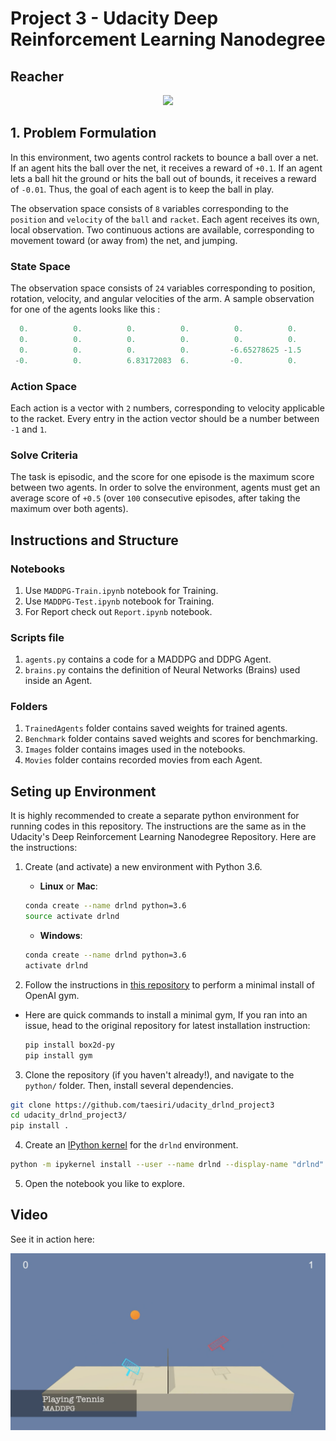# Project 3 - Udacity Deep Reinforcement Learning Nanodegree

## Reacher

<center><img src='Images/Tennis-Solved.gif'></center>

## 1. Problem Formulation

In this environment, two agents control rackets to bounce a ball over a net. If an agent hits the ball over the net, it receives a reward of ``+0.1``. If an agent lets a ball hit the ground or hits the ball out of bounds, it receives a reward of ``-0.01``. Thus, the goal of each agent is to keep the ball in play.

The observation space consists of ``8`` variables corresponding to the ``position`` and ``velocity`` of the ``ball`` and ``racket``. Each agent receives its own, local observation. Two continuous actions are available, corresponding to movement toward (or away from) the net, and jumping.

### State Space

The observation space consists of ``24`` variables corresponding to position, rotation, velocity, and angular velocities of the arm. A sample observation for one of the  agents looks like this :

```python
  0.          0.          0.          0.          0.          0.
  0.          0.          0.          0.          0.          0.
  0.          0.          0.          0.         -6.65278625 -1.5
 -0.          0.          6.83172083  6.         -0.          0.        
 ```

### Action Space

Each action is a vector with ``2`` numbers, corresponding to velocity applicable to the racket. Every entry in the action vector should be a number between ``-1`` and ``1``.

### Solve Criteria

The task is episodic, and the score for one episode is the maximum score between two agents. In order to solve the environment, agents must get an average score of ``+0.5`` (over ``100`` consecutive episodes, after taking the maximum over both agents).

## Instructions and Structure

### Notebooks

1. Use ``MADDPG-Train.ipynb`` notebook for Training.
1. Use ``MADDPG-Test.ipynb`` notebook for Training.
1. For Report check out ``Report.ipynb`` notebook.

### Scripts file

1. ``agents.py`` contains a code for a MADDPG and DDPG Agent.
1. ``brains.py`` contains the definition of Neural Networks (Brains) used inside an Agent.

### Folders

1. ``TrainedAgents`` folder contains saved weights for trained agents.
1. ``Benchmark`` folder contains saved weights and scores for benchmarking.
1. ``Images`` folder contains images used in the notebooks.
1. ``Movies`` folder contains recorded movies from each Agent.

## Seting up Environment

It is highly recommended to create a separate python environment for running codes in this repository. The instructions are the same as in the Udacity's Deep Reinforcement Learning Nanodegree Repository. Here are the instructions:

1. Create (and activate) a new environment with Python 3.6.

	- __Linux__ or __Mac__: 
	```bash
	conda create --name drlnd python=3.6
	source activate drlnd
	```
	- __Windows__: 
	```bash
	conda create --name drlnd python=3.6 
	activate drlnd
	```
	
2. Follow the instructions in [this repository](https://github.com/openai/gym) to perform a minimal install of OpenAI gym.

- Here are quick commands to install a minimal gym, If you ran into an issue, head to the original repository for latest installation instruction:


	```bash
	pip install box2d-py 
	pip install gym
	```  

	
3. Clone the repository (if you haven't already!), and navigate to the `python/` folder.  Then, install several dependencies.
```bash
git clone https://github.com/taesiri/udacity_drlnd_project3
cd udacity_drlnd_project3/
pip install .
```

4. Create an [IPython kernel](http://ipython.readthedocs.io/en/stable/install/kernel_install.html) for the `drlnd` environment.  
```bash
python -m ipykernel install --user --name drlnd --display-name "drlnd"
```

5. Open the notebook you like to explore.

## Video

See it in action here:

[![Solving Reacher!](Images/Youtube.png)](https://youtu.be/2zeY2X5Njug "Tenis!")
